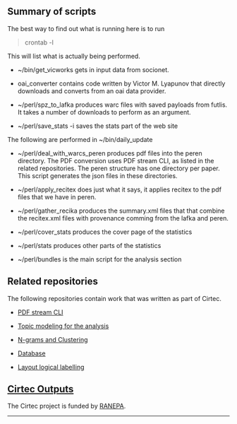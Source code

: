 ## Summary of scripts

The best way to find out what is running here is to run

> crontab -l

This will list what is actually being performed.

* ~/bin/get_vicworks gets in input data from socionet.

* oai_converter contains code written by Victor M. Lyapunov
  that directly downloads and converts from an oai data provider. 

* ~/perl/spz_to_lafka produces warc files with saved payloads from futlis.
  It takes a number of downloads to perform as an argument.

*  ~/perl/save_stats -i
  saves the stats part of the web site

The following are performed in ~/bin/daily_update

* ~/perl/deal_with_warcs_peren produces pdf files into the peren directory. The
  PDF conversion uses PDF stream CLI, as listed in the related repositories. The
  peren structure has one directory per paper. This script generates the json
  files in these directories.

* ~/perl/apply_recitex does just what it says, it applies recitex to the
  pdf files that we have in peren.

* ~/perl/gather_recika produces the summary.xml files that that combine
  the recitex.xml files with provenance comming from the lafka and
  peren.

* ~/perl/cover_stats produces the cover page of the statistics

* ~/perl/stats produces other parts of the statistics

* ~/perl/bundles is the main script for the analysis section



## Related repositories

The following repositories contain work that was written as part of Cirtec.

* [PDF stream CLI](https://github.com/citeccyr/pdf-stream-cli)

* [Topic modeling for the analysis](https://github.com/bakarov/cirtec)

* [N-grams and Clustering](https://github.com/gipertech/cirtec)

* [Database](https://github.com/tonal/cirtec_db)

* [Layout logical labelling](https://github.com/citations-ai/linelabeler) 

## [Cirtec Outputs](http://cirtec.ranepa.ru/)

The Cirtec project is funded by [RANEPA](https://www.ranepa.ru/eng/).


----------------------------------------------------------------
